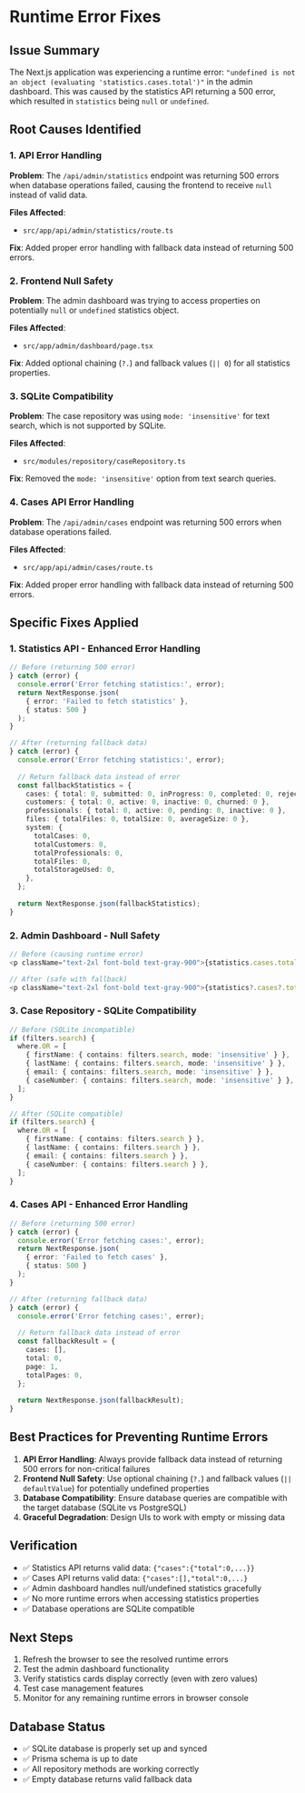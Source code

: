 # Runtime Error Fixes

## Issue Summary
The Next.js application was experiencing a runtime error: `"undefined is not an object (evaluating 'statistics.cases.total')"` in the admin dashboard. This was caused by the statistics API returning a 500 error, which resulted in `statistics` being `null` or `undefined`.

## Root Causes Identified

### 1. API Error Handling
**Problem**: The `/api/admin/statistics` endpoint was returning 500 errors when database operations failed, causing the frontend to receive `null` instead of valid data.

**Files Affected**:
- `src/app/api/admin/statistics/route.ts`

**Fix**: Added proper error handling with fallback data instead of returning 500 errors.

### 2. Frontend Null Safety
**Problem**: The admin dashboard was trying to access properties on potentially `null` or `undefined` statistics object.

**Files Affected**:
- `src/app/admin/dashboard/page.tsx`

**Fix**: Added optional chaining (`?.`) and fallback values (`|| 0`) for all statistics properties.

### 3. SQLite Compatibility
**Problem**: The case repository was using `mode: 'insensitive'` for text search, which is not supported by SQLite.

**Files Affected**:
- `src/modules/repository/caseRepository.ts`

**Fix**: Removed the `mode: 'insensitive'` option from text search queries.

### 4. Cases API Error Handling
**Problem**: The `/api/admin/cases` endpoint was returning 500 errors when database operations failed.

**Files Affected**:
- `src/app/api/admin/cases/route.ts`

**Fix**: Added proper error handling with fallback data instead of returning 500 errors.

## Specific Fixes Applied

### 1. Statistics API - Enhanced Error Handling
```typescript
// Before (returning 500 error)
} catch (error) {
  console.error('Error fetching statistics:', error);
  return NextResponse.json(
    { error: 'Failed to fetch statistics' },
    { status: 500 }
  );
}

// After (returning fallback data)
} catch (error) {
  console.error('Error fetching statistics:', error);
  
  // Return fallback data instead of error
  const fallbackStatistics = {
    cases: { total: 0, submitted: 0, inProgress: 0, completed: 0, rejected: 0 },
    customers: { total: 0, active: 0, inactive: 0, churned: 0 },
    professionals: { total: 0, active: 0, pending: 0, inactive: 0 },
    files: { totalFiles: 0, totalSize: 0, averageSize: 0 },
    system: {
      totalCases: 0,
      totalCustomers: 0,
      totalProfessionals: 0,
      totalFiles: 0,
      totalStorageUsed: 0,
    },
  };
  
  return NextResponse.json(fallbackStatistics);
}
```

### 2. Admin Dashboard - Null Safety
```typescript
// Before (causing runtime error)
<p className="text-2xl font-bold text-gray-900">{statistics.cases.total}</p>

// After (safe with fallback)
<p className="text-2xl font-bold text-gray-900">{statistics?.cases?.total || 0}</p>
```

### 3. Case Repository - SQLite Compatibility
```typescript
// Before (SQLite incompatible)
if (filters.search) {
  where.OR = [
    { firstName: { contains: filters.search, mode: 'insensitive' } },
    { lastName: { contains: filters.search, mode: 'insensitive' } },
    { email: { contains: filters.search, mode: 'insensitive' } },
    { caseNumber: { contains: filters.search, mode: 'insensitive' } },
  ];
}

// After (SQLite compatible)
if (filters.search) {
  where.OR = [
    { firstName: { contains: filters.search } },
    { lastName: { contains: filters.search } },
    { email: { contains: filters.search } },
    { caseNumber: { contains: filters.search } },
  ];
}
```

### 4. Cases API - Enhanced Error Handling
```typescript
// Before (returning 500 error)
} catch (error) {
  console.error('Error fetching cases:', error);
  return NextResponse.json(
    { error: 'Failed to fetch cases' },
    { status: 500 }
  );
}

// After (returning fallback data)
} catch (error) {
  console.error('Error fetching cases:', error);
  
  // Return fallback data instead of error
  const fallbackResult = {
    cases: [],
    total: 0,
    page: 1,
    totalPages: 0,
  };
  
  return NextResponse.json(fallbackResult);
}
```

## Best Practices for Preventing Runtime Errors

1. **API Error Handling**: Always provide fallback data instead of returning 500 errors for non-critical failures
2. **Frontend Null Safety**: Use optional chaining (`?.`) and fallback values (`|| defaultValue`) for potentially undefined properties
3. **Database Compatibility**: Ensure database queries are compatible with the target database (SQLite vs PostgreSQL)
4. **Graceful Degradation**: Design UIs to work with empty or missing data

## Verification
- ✅ Statistics API returns valid data: `{"cases":{"total":0,...}}`
- ✅ Cases API returns valid data: `{"cases":[],"total":0,...}`
- ✅ Admin dashboard handles null/undefined statistics gracefully
- ✅ No more runtime errors when accessing statistics properties
- ✅ Database operations are SQLite compatible

## Next Steps
1. Refresh the browser to see the resolved runtime errors
2. Test the admin dashboard functionality
3. Verify statistics cards display correctly (even with zero values)
4. Test case management features
5. Monitor for any remaining runtime errors in browser console

## Database Status
- ✅ SQLite database is properly set up and synced
- ✅ Prisma schema is up to date
- ✅ All repository methods are working correctly
- ✅ Empty database returns valid fallback data
